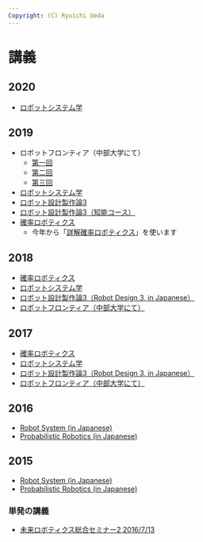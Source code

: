 ```yaml
---
Copyright: (C) Ryuichi Ueda
---
```


# 講義

## 2020

* [ロボットシステム学](https://lab.ueda.tech/?page=robosys_2020)

## 2019

<ul>
 	<li>ロボットフロンティア（中部大学にて）
<ul>
 	<li><a href="https://ryuichiueda.github.io/LNPR_SLIDES/contents/20190424_chubu-u_robot_flontier1.html" target="_blank" rel="noopener noreferrer">第一回</a></li>
 	<li><a href="https://ryuichiueda.github.io/LNPR_SLIDES/contents/20190508_chubu-u_robot_flontier2.html" target="_blank" rel="noopener noreferrer">第二回</a></li>
 	<li><a href="https://ryuichiueda.github.io/LNPR_SLIDES/contents/20190515_chubu-u_robot_flontier3.html" target="_blank" rel="noopener noreferrer">第三回</a></li>
</ul>
</li>
 	<li><a href="https://lab.ueda.tech/?page=robosys_2019">ロボットシステム学</a></li>
 	<li><a href="https://lab.ueda.tech/?page=robotdesign3_2019">ロボット設計製作論3</a></li>
 	<li><a href="https://lab.ueda.tech/?page=robotdesign3_2019_ros">ロボット設計製作論3（知能コース）</a></li>
 	<li><a href="/?page=prob_robot_2019">確率ロボティクス</a>
	  <ul>
	    <li>今年から「<a href="https://b.ueda.tech/?page=lnpr">詳解確率ロボティクス</a>」を使います</li>
	  </ul>
	</li>
</ul>
<h2>2018</h2>
<ul>
 	<li><a href="https://lab.ueda.tech/?page=prob_robot_2018">確率ロボティクス</a></li>
 	<li><a href="https://lab.ueda.tech/?page=robosys_2018">ロボットシステム学</a></li>
 	<li><a href="https://lab.ueda.tech/?page=robotdesign3_2018">ロボット設計製作論3（Robot Design 3, in Japanese）</a></li>
 	<li><a href="https://lab.ueda.tech/?page=robot_frontier_2018">ロボットフロンティア（中部大学にて）</a></li>
</ul>
<h2>2017</h2>
<ul>
 	<li><a href="https://lab.ueda.tech/?page=prob_robot_2017">確率ロボティクス</a></li>
 	<li><a href="https://lab.ueda.tech/?page=robosys_2017">ロボットシステム学</a></li>
 	<li><a href="https://lab.ueda.tech/?page=robotdesign3_2017">ロボット設計製作論3（Robot Design 3, in Japanese）</a></li>
 	<li><a href="https://lab.ueda.tech/?page=robot_frontier_2017">ロボットフロンティア（中部大学にて）</a></li>
</ul>
<h2>2016</h2>
<ul>
 	<li><a href="https://lab.ueda.tech/?page=robosys_2016">Robot System (in Japanese)</a></li>
 	<li><a href="https://lab.ueda.tech/?page=prob_robot_2016">Probabilistic Robotics (in Japanese)</a></li>
</ul>
<h2>2015</h2>
<ul>
 	<li><a href="https://lab.ueda.tech/?page=robosys_2015">Robot System (in Japanese)</a></li>
 	<li><a href="https://lab.ueda.tech/?page=prob_robot_2015">Probabilistic Robotics (in Japanese)</a></li>
</ul>
<h3>単発の講義</h3>
<ul>
 	<li><a href="https://lab.ueda.tech/?page=robotics_seminar_2016">未来ロボティクス総合セミナー2 2016/7/13</a></li>
</ul>
